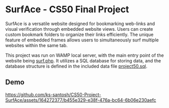 # SurfAce - CS50 Final Project

SurfAce is a versatile website designed for bookmarking web-links and visual verification through embedded website views. Users can create custom bookmark folders to organize their links efficiently. The unique feature of embedded frames allows users to simultaneously surf multiple websites within the same tab.

This project was run on WAMP local server, with the main entry point of the website being [surf.php](/SurfAce/public/surf.php). It utilizes a SQL database for storing data, and the database structure is defined in the included data file [project50.sql](/SurfAce/project50.sql).

## Demo
https://github.com/ks-santosh/CS50-Project-SurfAce/assets/164272377/b455e329-e38f-476a-bc64-6b06e230aefc
